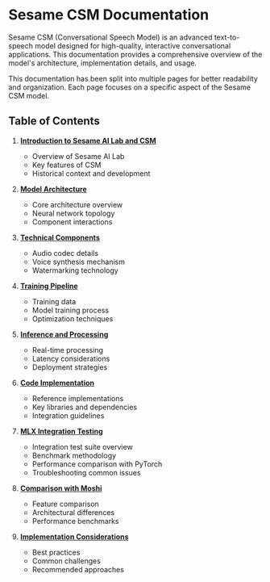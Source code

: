 # Sesame CSM Documentation

Sesame CSM (Conversational Speech Model) is an advanced text-to-speech model designed for high-quality, interactive conversational applications. This documentation provides a comprehensive overview of the model's architecture, implementation details, and usage.

This documentation has been split into multiple pages for better readability and organization. Each page focuses on a specific aspect of the Sesame CSM model.

## Table of Contents

1. **[Introduction to Sesame AI Lab and CSM](introduction.md)**
   - Overview of Sesame AI Lab
   - Key features of CSM
   - Historical context and development

2. **[Model Architecture](architecture.md)**
   - Core architecture overview
   - Neural network topology
   - Component interactions

3. **[Technical Components](components.md)**
   - Audio codec details
   - Voice synthesis mechanism
   - Watermarking technology

4. **[Training Pipeline](training.md)**
   - Training data
   - Model training process
   - Optimization techniques

5. **[Inference and Processing](inference.md)**
   - Real-time processing
   - Latency considerations
   - Deployment strategies

6. **[Code Implementation](implementation.md)**
   - Reference implementations
   - Key libraries and dependencies
   - Integration guidelines

7. **[MLX Integration Testing](mlx_integration_testing.md)**
   - Integration test suite overview
   - Benchmark methodology
   - Performance comparison with PyTorch
   - Troubleshooting common issues

8. **[Comparison with Moshi](comparison.md)**
   - Feature comparison
   - Architectural differences
   - Performance benchmarks

9. **[Implementation Considerations](considerations.md)**
   - Best practices
   - Common challenges
   - Recommended approaches